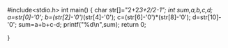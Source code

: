 #include<stdio.h>
int main()
{
	char str[]="2+2*3+2/2-1";
	int sum,a,b,c,d;
	a=str[0]-'0';
	b=(str[2]-'0')*(str[4]-'0');
	c=(str[6]-'0')*(str[8]-'0');
	d=str[10]-'0';
	sum=a+b+c-d;
	printf("%d\n",sum);
	return 0;

}
